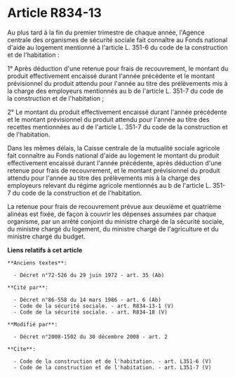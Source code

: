 # Article R834-13

Au plus tard à la fin du premier trimestre de chaque année, l'Agence centrale des organismes de sécurité sociale fait
connaître au Fonds national d'aide au logement mentionné à l'article L. 351-6 du code de la construction et de
l'habitation : 

1° Après déduction d'une retenue pour frais de recouvrement, le montant du produit effectivement encaissé durant l'année
précédente et le montant prévisionnel du produit attendu pour l'année au titre des prélèvements mis à la charge des
employeurs mentionnés au b de l'article L. 351-7 du code de la construction et de l'habitation ; 

2° Le montant du produit effectivement encaissé durant l'année précédente et le montant prévisionnel du produit attendu pour
l'année au titre des recettes mentionnées au d de l'article L. 351-7 du code de la construction et de l'habitation. 

Dans les mêmes délais, la Caisse centrale de la mutualité sociale agricole fait connaître au Fonds national d'aide au
logement le montant du produit effectivement encaissé durant l'année précédente, après déduction d'une retenue pour frais de
recouvrement, et le montant prévisionnel du produit attendu pour l'année au titre des prélèvements mis à la charge des
employeurs relevant du régime agricole mentionnés au b de l'article L. 351-7 du code de la construction et de l'habitation. 

La retenue pour frais de recouvrement prévue aux deuxième et quatrième alinéas est fixée, de façon à couvrir les dépenses
assumées par chaque organisme, par un arrêté conjoint du ministre chargé de la sécurité sociale, du ministre chargé du
logement, du ministre chargé de l'agriculture et du ministre chargé du budget.

**Liens relatifs à cet article**

	**Anciens textes**:

	  - Décret n°72-526 du 29 juin 1972 - art. 35 (Ab)

	**Cité par**:

	  - Décret n°86-558 du 14 mars 1986 - art. 6 (Ab)
	  - Code de la sécurité sociale. - art. R834-13-1 (V)
	  - Code de la sécurité sociale. - art. R834-18 (V)

	**Modifié par**:

	  - Décret n°2008-1502 du 30 décembre 2008 - art. 2

	**Cite**:

	  - Code de la construction et de l'habitation. - art. L351-6 (V)
	  - Code de la construction et de l'habitation. - art. L351-7 (V)
